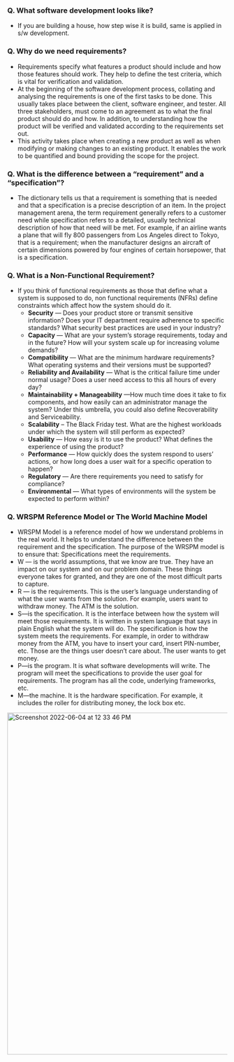 ### Q. What software development looks like?
- If you are building a house, how step wise it is build, same is applied in s/w development.

### Q. Why do we need requirements?
- Requirements specify what features a product should include and how those features should work. They help to define the test criteria, which is vital for verification and validation.
- At the beginning of the software development process, collating and analysing the requirements is one of the first tasks to be done. This usually takes place between the client, software engineer, and tester. All three stakeholders, must come to an agreement as to what the final product should do and how. In addition, to understanding how the product will be verified and validated according to the requirements set out.
- This activity takes place when creating a new product as well as when modifying or making changes to an existing product. It enables the work to be quantified and bound providing the scope for the project.

### Q. What is the difference between a “requirement” and a “specification”?
- The dictionary tells us that a requirement is something that is needed and that a specification is a precise description of an item. In the project management arena, the term requirement generally refers to a customer need while specification refers to a detailed, usually technical description of how that need will be met. For example, if an airline wants a plane that will fly 800 passengers from Los Angeles direct to Tokyo, that is a requirement; when the manufacturer designs an aircraft of certain dimensions powered by four engines of certain horsepower, that is a specification.

### Q. What is a Non-Functional Requirement?
- If you think of functional requirements as those that define what a system is supposed to do, non functional requirements (NFRs) define constraints which affect how the system should do it.
	- **Security** — Does your product store or transmit sensitive information? Does your IT department require adherence to specific standards? What security best practices are used in your industry?
	- **Capacity** — What are your system’s storage requirements, today and in the future? How will your system scale up for increasing volume demands?
	- **Compatibility** — What are the minimum hardware requirements? What operating systems and their versions must be supported?
	- **Reliability and Availability** — What is the critical failure time under normal usage? Does a user need access to this all hours of every day?
	- **Maintainability  + Manageability** —How much time does it take to fix components, and how easily can an administrator manage the system? Under this umbrella, you could also define Recoverability and Serviceability.
	- **Scalability** – The Black Friday test. What are the highest workloads under which the system will still perform as expected?
	- **Usability** — How easy is it to use the product? What defines the experience of using the product?
	- **Performance** — How quickly does the system respond to users’ actions, or how long does a user wait for a specific operation to happen?
	- **Regulatory** — Are there requirements you need to satisfy for compliance?
	- **Environmental** — What types of environments will the system be expected to perform within?


### Q. WRSPM Reference Model or The World Machine Model
- WRSPM Model is a reference model of how we understand problems in the real world. It helps to understand the difference between the requirement and the specification. The purpose of the WRSPM model is to ensure that: Specifications meet the requirements.
- W — is the world assumptions, that we know are true. They have an impact on our system and on our problem domain. These things everyone takes for granted, and they are one of the most difficult parts to capture.
- R — is the requirements. This is the user’s language understanding of what the user wants from the solution. For example, users want to withdraw money. The ATM is the solution.
- S—is the specification. It is the interface between how the system will meet those requirements. It is written in system language that says in plain English what the system will do. The specification is how the system meets the requirements. For example, in order to withdraw money from the ATM, you have to insert your card, insert PIN-number, etc. Those are the things user doesn’t care about. The user wants to get money.
- P—is the program. It is what software developments will write. The program will meet the specifications to provide the user goal for requirements. The program has all the code, underlying frameworks, etc.
- M—the machine. It is the hardware specification. For example, it includes the roller for distributing money, the lock box etc.

<img width="782" alt="Screenshot 2022-06-04 at 12 33 46 PM" src="https://user-images.githubusercontent.com/49789867/171988954-2e00b31a-f870-4409-b7a6-b0b0b37b81d7.png">

